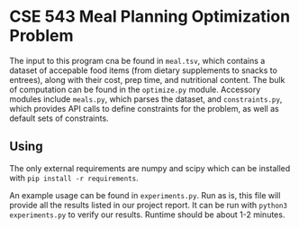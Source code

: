 # CSE 543 Meal Planning Optimization Problem

The input to this program cna be found in `meal.tsv`, which contains a dataset of accepable food items (from dietary supplements to snacks to entrees), along with their cost, prep time, and nutritional content. The bulk of computation can be found in the `optimize.py` module. Accessory modules include `meals.py`, which parses the dataset, and `constraints.py`, which provides API calls to define constraints for the problem, as well as default sets of constraints.

## Using

The only external requirements are numpy and scipy which can be installed with `pip install -r requirements`.

An example usage can be found in `experiments.py`. Run as is, this file will provide all the results listed in our project report. It can be run with `python3 experiments.py` to verify our results. Runtime should be about 1-2 minutes.
